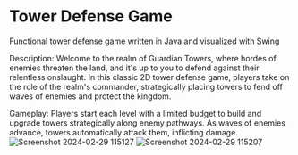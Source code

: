 # Tower Defense Game
 Functional tower defense game written in Java and visualized with Swing

Description:
Welcome to the realm of Guardian Towers, where hordes of enemies threaten the land, and it's up to you to defend against their relentless onslaught. In this classic 2D tower defense game, players take on the role of the realm's commander, strategically placing towers to fend off waves of enemies and protect the kingdom.

Gameplay:
Players start each level with a limited budget to build and upgrade towers strategically along enemy pathways. As waves of enemies advance, towers automatically attack them, inflicting damage.
![Screenshot 2024-02-29 115127](https://github.com/egmndrk/Tower-Defense-Game/assets/161582959/217ea035-4d78-46ae-b236-86e10712cf51)
![Screenshot 2024-02-29 115207](https://github.com/egmndrk/Tower-Defense-Game/assets/161582959/6d4b278b-eb77-4c4d-8ef5-63c3ec443cd7)

